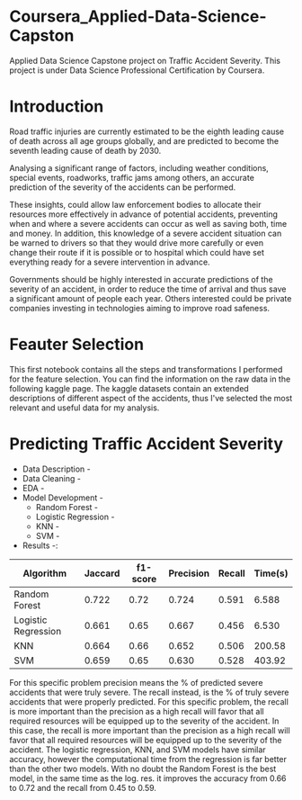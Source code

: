 # Coursera_Applied-Data-Science-Capston
Applied Data Science Capstone project on Traffic Accident Severity. This project is under Data Science Professional Certification by Coursera.

# Introduction
Road traffic injuries are currently estimated to be the eighth leading cause of death across all age groups globally, and are predicted to become the seventh leading cause of death by 2030.

Analysing a significant range of factors, including weather conditions, special events, roadworks, traffic jams among others, an accurate prediction of the severity of the accidents can be performed.

These insights, could allow law enforcement bodies to allocate their resources more effectively in advance of potential accidents, preventing when and where a severe accidents can occur as well as saving both, time and money. In addition, this knowledge of a severe accident situation can be warned to drivers so that they would drive more carefully or even change their route if it is possible or to hospital which could have set everything ready for a severe intervention in advance.

Governments should be highly interested in accurate predictions of the severity of an accident, in order to reduce the time of arrival and thus save a significant amount of people each year. Others interested could be private companies investing in technologies aiming to improve road safeness.

# Feauter Selection
This first notebook contains all the steps and transformations I performed for the feature selection. You can find the information on the raw data in the following kaggle page. The kaggle datasets contain an extended descriptions of different aspect of the accidents, thus I've selected the most relevant and useful data for my analysis.

# Predicting Traffic Accident Severity
- Data Description -
- Data Cleaning -
- EDA -
- Model Development -
     - Random Forest -
     - Logistic Regression -
     - KNN -
     - SVM -
- Results -:

| Algorithm | Jaccard |f1-score | Precision | Recall |	Time(s) |
| ---------- | -------|---------|-----------|--------|-----------|
| Random Forest	| 0.722 |	0.72 |	0.724 |	0.591 |	6.588 |
| Logistic Regression |	0.661 |	0.65 | 0.667 |	0.456 |	6.530 |
| KNN	| 0.664	| 0.66 | 0.652 | 0.506 | 200.58 |
| SVM	| 0.659	| 0.65 | 0.630 | 0.528 | 403.92 |

For this specific problem precision means the % of predicted severe accidents that were truly severe. The recall instead, is the % of truly severe accidents that were properly predicted. For this specific problem, the recall is more important than the precision as a high recall will favor that all required resources will be equipped up to the severity of the accident. In this case, the recall is more important than the precision as a high recall will favor that all required resources will be equipped up to the severity of the accident. The logistic regression, KNN, and SVM models have similar accuracy, however the computational time from the regression is far better than the other two models. With no doubt the Random Forest is the best model, in the same time as the log. res. it improves the accuracy from 0.66 to 0.72 and the recall from 0.45 to 0.59.
